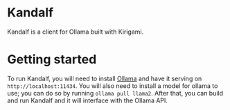 <!--
SPDX-FileCopyrightText: 2023 Loren Burkholder <computersemiexpert@outlook.com>

SPDX-License-Identifier: CC0-1.0
-->

# Kandalf

Kandalf is a client for Ollama built with Kirigami.

# Getting started

To run Kandalf, you will need to install [Ollama](https://ollama.ai) and have it serving on `http://localhost:11434`. You will also need to install a model for ollama to use; you can do so by running `ollama pull llama2`. After that, you can build and run Kandalf and it will interface with the Ollama API.
